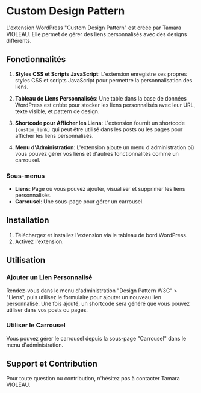 # Custom Design Pattern

L'extension WordPress "Custom Design Pattern" est créée par Tamara VIOLEAU. Elle permet de gérer des liens personnalisés avec des designs différents.

## Fonctionnalités

1. **Styles CSS et Scripts JavaScript**: L'extension enregistre ses propres styles CSS et scripts JavaScript pour permettre la personnalisation des liens.

2. **Tableau de Liens Personnalisés**: Une table dans la base de données WordPress est créée pour stocker les liens personnalisés avec leur URL, texte visible, et pattern de design.

3. **Shortcode pour Afficher les Liens**: L'extension fournit un shortcode `[custom_link]` qui peut être utilisé dans les posts ou les pages pour afficher les liens personnalisés.

4. **Menu d'Administration**: L'extension ajoute un menu d'administration où vous pouvez gérer vos liens et d'autres fonctionnalités comme un carrousel.

### Sous-menus
- **Liens**: Page où vous pouvez ajouter, visualiser et supprimer les liens personnalisés.
- **Carrousel**: Une sous-page pour gérer un carrousel.

## Installation

1. Téléchargez et installez l'extension via le tableau de bord WordPress.
2. Activez l'extension.

## Utilisation

### Ajouter un Lien Personnalisé
Rendez-vous dans le menu d'administration "Design Pattern W3C" > "Liens", puis utilisez le formulaire pour ajouter un nouveau lien personnalisé. Une fois ajouté, un shortcode sera généré que vous pouvez utiliser dans vos posts ou pages.

### Utiliser le Carrousel
Vous pouvez gérer le carrousel depuis la sous-page "Carrousel" dans le menu d'administration.

## Support et Contribution
Pour toute question ou contribution, n'hésitez pas à contacter Tamara VIOLEAU.
